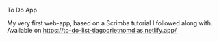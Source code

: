 To Do App


My very first web-app, based on a Scrimba tutorial I followed along with.
Available on https://to-do-list-tiagoorietnomdias.netlify.app/

